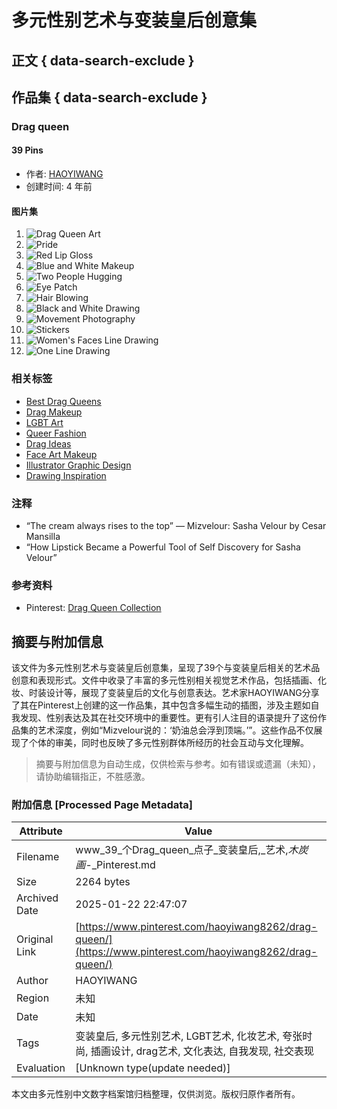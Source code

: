 # 多元性别艺术与变装皇后创意集

## 正文 { data-search-exclude }


## 作品集 { data-search-exclude }

### Drag queen

#### 39 Pins

- 作者: [HAOYIWANG](https://www.pinterest.com/haoyiwang8262/)
- 创建时间: 4 年前

#### 图片集

1. ![Drag Queen Art](https://i.pinimg.com/75x75_RS/f5/7b/04/f57b04c83360ddf97641d9cd50b5010a.jpg)
2. ![Pride](https://i.pinimg.com/236x/ed/88/3a/ed883a6b006bf51743f146a0a771f826.jpg)
3. ![Red Lip Gloss](https://i.pinimg.com/236x/0f/05/41/0f05412974784be96f41f922673de485.jpg)
4. ![Blue and White Makeup](https://i.pinimg.com/236x/52/0d/d9/520dd9ec0787e089ff10bd14e29f4130.jpg)
5. ![Two People Hugging](https://i.pinimg.com/236x/9c/eb/37/9ceb37e36ee5d1e9763bdd25aa220bb3.jpg)
6. ![Eye Patch](https://i.pinimg.com/236x/31/51/89/315189eb8b700707563bdbc623f1cba0.jpg)
7. ![Hair Blowing](https://i.pinimg.com/236x/80/5d/d4/805dd428f8fa0395fe290ed2ab5fdbbb.jpg)
8. ![Black and White Drawing](https://i.pinimg.com/236x/dd/72/cc/dd72ccadc58464040526783d83a21a1f.jpg)
9. ![Movement Photography](https://i.pinimg.com/236x/42/84/97/428497d989a4239adb267e8e944b9339.jpg)
10. ![Stickers](https://i.pinimg.com/236x/4c/0b/f0/4c0bf06e8a6b19b579862460e620e011.jpg)
11. ![Women's Faces Line Drawing](https://i.pinimg.com/236x/28/34/49/28344989e7f6058e893de2d800ecd609.jpg)
12. ![One Line Drawing](https://i.pinimg.com/236x/1e/d7/2a/1ed72ae0b79dcb9dd84ba87bd1bfd079.jpg)

### 相关标签
- [Best Drag Queens](https://www.pinterest.com/ideas/best-drag-queens/)
- [Drag Makeup](https://www.pinterest.com/ideas/drag-make-up/)
- [LGBT Art](https://www.pinterest.com/ideas/lgbt-art/)
- [Queer Fashion](https://www.pinterest.com/ideas/queer-fashion/)
- [Drag Ideas](https://www.pinterest.com/ideas/drag-ideas/)
- [Face Art Makeup](https://www.pinterest.com/ideas/face-art-makeup/)
- [Illustrator Graphic Design](https://www.pinterest.com/ideas/illustrator-graphic-design/)
- [Drawing Inspiration](https://www.pinterest.com/ideas/drawing-inspiration/)

### 注释
- “The cream always rises to the top” — Mizvelour: Sasha Velour by Cesar Mansilla
- “How Lipstick Became a Powerful Tool of Self Discovery for Sasha Velour”

### 参考资料
- Pinterest: [Drag Queen Collection](https://www.pinterest.com/)
<!-- tcd_original_link https://www.pinterest.com/haoyiwang8262/drag-queen/ -->


## 摘要与附加信息

<!-- tcd_abstract -->
该文件为多元性别艺术与变装皇后创意集，呈现了39个与变装皇后相关的艺术品创意和表现形式。文件中收录了丰富的多元性别相关视觉艺术作品，包括插画、化妆、时装设计等，展现了变装皇后的文化与创意表达。艺术家HAOYIWANG分享了其在Pinterest上创建的这一作品集，其中包含多幅生动的插图，涉及主题如自我发现、性别表达及其在社交环境中的重要性。更有引人注目的语录提升了这份作品集的艺术深度，例如“Mizvelour说的：‘奶油总会浮到顶端。’”。这些作品不仅展现了个体的审美，同时也反映了多元性别群体所经历的社会互动与文化理解。
<!-- tcd_abstract_end -->

> 摘要与附加信息为自动生成，仅供检索与参考。如有错误或遗漏（未知），请协助编辑指正，不胜感激。

### 附加信息 [Processed Page Metadata]

| Attribute       | Value                                  |
|-----------------|----------------------------------------|
| Filename        | www_39_个Drag_queen_点子_变装皇后,_艺术,_木炭画_-_Pinterest.md                             |
| Size            | 2264 bytes                           |
| Archived Date   | 2025-01-22 22:47:07                             |
| Original Link   | [https://www.pinterest.com/haoyiwang8262/drag-queen/](https://www.pinterest.com/haoyiwang8262/drag-queen/)                       |
| Author          | HAOYIWANG                               |
| Region          | 未知                               |
| Date            | 未知                                 |
| Tags            | 变装皇后, 多元性别艺术, LGBT艺术, 化妆艺术, 夸张时尚, 插画设计,  drag艺术, 文化表达, 自我发现, 社交表现                                 |
| Evaluation            | [Unknown type(update needed)]                                 |
<!-- tcd_table_end -->

本文由多元性别中文数字档案馆归档整理，仅供浏览。版权归原作者所有。
